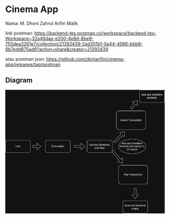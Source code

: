# Cinema App

Nama: M. Dhoni Zahrul Arifin Malik

link postman: https://backend-tes.postman.co/workspace/backend-tes-Workspace~32a46daa-e200-4e8d-8be9-755dea3261e7/collection/21392439-2ad301b1-0a44-4566-bbb9-6b7edd875ad9?action=share&creator=21392439

atau postman json: https://github.com/doniarifin/cinema-app/releases/tag/postman

## Diagram

![Diagaram](Diagram.png)

